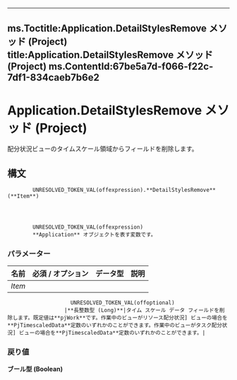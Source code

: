 

---
ms.Toctitle:Application.DetailStylesRemove メソッド (Project)
title:Application.DetailStylesRemove メソッド (Project)
ms.ContentId:67be5a7d-f066-f22c-7df1-834caeb7b6e2
---
# Application.DetailStylesRemove メソッド (Project)




配分状況ビューのタイムスケール領域からフィールドを削除します。

## 構文

            UNRESOLVED_TOKEN_VAL(offexpression).**DetailStylesRemove**(**Item**)




            UNRESOLVED_TOKEN_VAL(offexpression)
            **Application** オブジェクトを表す変数です。

### パラメーター

|**名前**|**必須 / オプション**|**データ型**|**説明**|
|---|---|---|---|
|*Item*|
                        UNRESOLVED_TOKEN_VAL(offoptional)
                      |**長整数型 (Long)**|タイム スケール データ フィールドを削除します。既定値は**pjWork**です。作業中のビューがリソース配分状況] ビューの場合を**PjTimescaledData**定数のいずれかのことができます。作業中のビューがタスク配分状況] ビューの場合を**PjTimescaledData**定数のいずれかのことができます。|



### 戻り値
**ブール型 (Boolean)**






